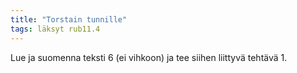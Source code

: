 ```yaml
---
title: "Torstain tunnille"
tags: läksyt rub11.4
---
```


Lue ja suomenna teksti 6 (ei vihkoon) ja tee siihen liittyvä tehtävä 1.